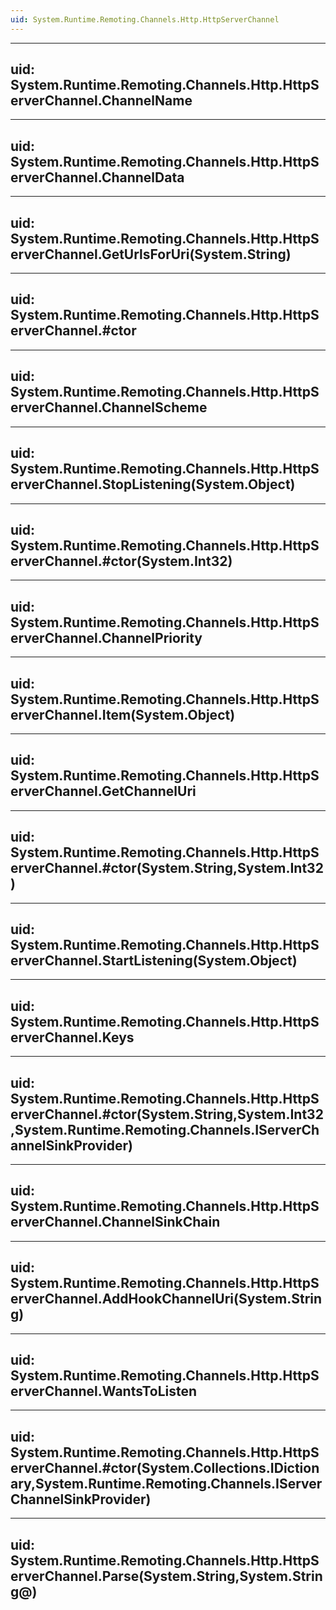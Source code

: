 ```yaml
---
uid: System.Runtime.Remoting.Channels.Http.HttpServerChannel
---
```


---
uid: System.Runtime.Remoting.Channels.Http.HttpServerChannel.ChannelName
---

---
uid: System.Runtime.Remoting.Channels.Http.HttpServerChannel.ChannelData
---

---
uid: System.Runtime.Remoting.Channels.Http.HttpServerChannel.GetUrlsForUri(System.String)
---

---
uid: System.Runtime.Remoting.Channels.Http.HttpServerChannel.#ctor
---

---
uid: System.Runtime.Remoting.Channels.Http.HttpServerChannel.ChannelScheme
---

---
uid: System.Runtime.Remoting.Channels.Http.HttpServerChannel.StopListening(System.Object)
---

---
uid: System.Runtime.Remoting.Channels.Http.HttpServerChannel.#ctor(System.Int32)
---

---
uid: System.Runtime.Remoting.Channels.Http.HttpServerChannel.ChannelPriority
---

---
uid: System.Runtime.Remoting.Channels.Http.HttpServerChannel.Item(System.Object)
---

---
uid: System.Runtime.Remoting.Channels.Http.HttpServerChannel.GetChannelUri
---

---
uid: System.Runtime.Remoting.Channels.Http.HttpServerChannel.#ctor(System.String,System.Int32)
---

---
uid: System.Runtime.Remoting.Channels.Http.HttpServerChannel.StartListening(System.Object)
---

---
uid: System.Runtime.Remoting.Channels.Http.HttpServerChannel.Keys
---

---
uid: System.Runtime.Remoting.Channels.Http.HttpServerChannel.#ctor(System.String,System.Int32,System.Runtime.Remoting.Channels.IServerChannelSinkProvider)
---

---
uid: System.Runtime.Remoting.Channels.Http.HttpServerChannel.ChannelSinkChain
---

---
uid: System.Runtime.Remoting.Channels.Http.HttpServerChannel.AddHookChannelUri(System.String)
---

---
uid: System.Runtime.Remoting.Channels.Http.HttpServerChannel.WantsToListen
---

---
uid: System.Runtime.Remoting.Channels.Http.HttpServerChannel.#ctor(System.Collections.IDictionary,System.Runtime.Remoting.Channels.IServerChannelSinkProvider)
---

---
uid: System.Runtime.Remoting.Channels.Http.HttpServerChannel.Parse(System.String,System.String@)
---
